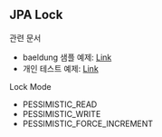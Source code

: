 ## JPA Lock
관련 문서
- baeldung 샘플 예제: [Link](https://www.baeldung.com/jpa-pessimistic-locking)
- 개인 테스트 예제: [Link](https://github.com/YoungChulShin/study_spring/tree/master/jpalock)

Lock Mode
- PESSIMISTIC_READ
- PESSIMISTIC_WRITE
- PESSIMISTIC_FORCE_INCREMENT